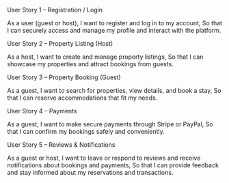 User Story 1 – Registration / Login

As a user (guest or host),
I want to register and log in to my account,
So that I can securely access and manage my profile and interact with the platform.

User Story 2 – Property Listing (Host)

As a host,
I want to create and manage property listings,
So that I can showcase my properties and attract bookings from guests.

User Story 3 – Property Booking (Guest)

As a guest,
I want to search for properties, view details, and book a stay,
So that I can reserve accommodations that fit my needs.

User Story 4 – Payments

As a guest,
I want to make secure payments through Stripe or PayPal,
So that I can confirm my bookings safely and conveniently.

User Story 5 – Reviews & Notifications

As a guest or host,
I want to leave or respond to reviews and receive notifications about bookings and payments,
So that I can provide feedback and stay informed about my reservations and transactions.